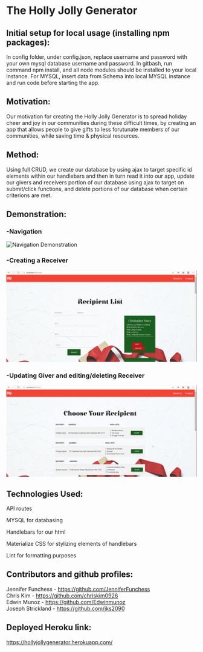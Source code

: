 # The Holly Jolly Generator

## Initial setup for local usage (installing npm packages):

In config folder, under config.json, replace username and password with your own mysql database username and password. In gitbash, run command npm install, and all node modules should be installed to your local instance. For MYSQL, insert data from Schema into local MYSQL instance and run code before starting the app.

## Motivation:

Our motivation for creating the Holly Jolly Generator is to spread holiday cheer and joy in our communities during these difficult times, by creating an app that allows people to give gifts to less forutunate members of our communities, while saving time & physical resources. 

## Method:

Using full CRUD, we create our database by using ajax to target specific id elements within our handlebars and then in turn read it into our app, update our givers and receivers portion of our database using ajax to target on submit/click functions, and delete portions of our database when certain criterions are met. 

## Demonstration:

### -Navigation

![Navigation Demonstration](navigate.gif)

### -Creating a Receiver

![Creating Receiver Demonstration](receive.gif)

### -Updating Giver and editing/deleting Receiver

![Giver/editing/deleting Demonstration](give.gif)

## Technologies Used:

API routes

MYSQL for databasing

Handlebars for our html

Materialize CSS for stylizing elements of handlebars

Lint for formatting purposes 

## Contributors and github profiles:

Jennifer Funchess - https://github.com/JenniferFunchess
<br>
Chris Kim - https://github.com/chriskim0926
<br>
Edwin Munoz - https://github.com/Edwinmunoz
<br>
Joseph Strickland - https://github.com/jks2090

## Deployed Heroku link:

https://hollyjollygenerator.herokuapp.com/